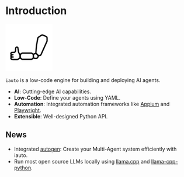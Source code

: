 # Introduction

<img src="assets/img/icon.svg" title="iauto" height="128">

`iauto` is a low-code engine for building and deploying AI agents.

- **AI**: Cutting-edge AI capabilities.
- **Low-Code**: Define your agents using YAML.
- **Automation**: Integrated automation frameworks like [Appium](https://github.com/appium/appium) and [Playwright](https://playwright.dev/python/).
- **Extensible**: Well-designed Python API.

## News

- Integrated [autogen](https://github.com/microsoft/autogen): Create your Multi-Agent system efficiently with iauto.
- Run most open source LLMs locally using [llama.cpp](https://github.com/ggerganov/llama.cpp) and [llama-cpp-python](https://github.com/abetlen/llama-cpp-python).
